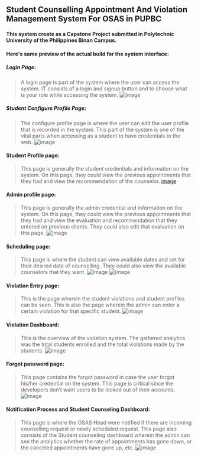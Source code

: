 ## **Student Counselling Appointment And Violation Management System For OSAS in PUPBC**

#### This system create as a Capstone Project submitted in Polytechnic University of the Philippines Binan Campus.
#### Here's same preview of the actual build for the system interface:
##### **Login Page:** 
>A login page is part of the system where the user can access the system. IT consists of a login and signup button and to choose what is your role while accessing the system. 
>![image](https://user-images.githubusercontent.com/58243039/199357327-eb4d104f-be38-42c5-884e-c23d2b5b877f.png)

##### **Student Configure Profile Page:**
>The configure profile page is where the user can edit the user profile that is recorded in the system. This part of the system is one of the vital parts when accessing as a student to have credentials to the web.
>![image](https://user-images.githubusercontent.com/58243039/199357503-d31ea0f5-915c-4457-a37b-4b762399e046.png)

#### **Student Profile page:**
>This page is generally the student credentials and information on the system. On this page, they could view the previous appointments that they had and view the recommendation of the counselor.
>[image](https://user-images.githubusercontent.com/58243039/199358655-e0900025-823e-4e57-86f3-1ea0f651769d.png)

#### **Admin profile page:**
>This page is generally the admin credential and information on the system. On this page, they could view the previous appointments that they had and view the evaluation and recommendation that they entered on previous clients. They could also edit that evaluation on this page.
>![image](https://user-images.githubusercontent.com/58243039/199358726-9665cf65-8e03-461d-acd4-ad50da1d8178.png)

#### **Scheduling page:**
>This page is where the student can view available dates and set for their desired date of counselling. 
They could also view the available counselors that they want. 
>![image](https://user-images.githubusercontent.com/58243039/199358780-9a52a39c-77d5-42a5-9737-28e514e42e6c.png)
![image](https://user-images.githubusercontent.com/58243039/199358821-9ecc2281-826f-49f2-a7c6-43c9b619bbe1.png)

#### **Violation Entry page:**
>This is the page wherein the student violations and student profiles can be seen. This is also the page wherein the admin can enter a certain violation for that specific student.
>![image](https://user-images.githubusercontent.com/58243039/199358921-b872e918-1f01-4959-93dd-dcdcbbd4f40d.png)

#### **Violation Dashboard:**
>This is the overview of the violation system. The gathered analytics was the total students enrolled and the total violations made by the students.
>![image](https://user-images.githubusercontent.com/58243039/199358980-ebbd7426-f12a-4e78-84fe-68682d4abab9.png)

#### **Forgot password page:**
>This page contains the forgot password in case the user forgot his/her credential on the system. This page is critical since the developers don’t want users to be locked out of their accounts.
>![image](https://user-images.githubusercontent.com/58243039/199359072-01df552c-7c35-4d97-8e88-69b07f88d062.png)

#### **Notification Process and Student Counseling Dashboard:**
>This page is where the OSAS Head were notified if there are incoming counselling request or newly scheduled request. This page also consists of the Student counseling dashboard wherein the admin can see the analytics whether the rate of appointments has gone down, or the canceled appointments have gone up, etc.
>![image](https://user-images.githubusercontent.com/58243039/199359147-25c55a11-3703-4fb3-af47-972a49d56e38.png)



